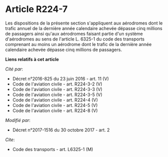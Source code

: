 # Article R224-7

Les dispositions de la présente section s'appliquent aux aérodromes dont le trafic annuel de la dernière année calendaire
achevée dépasse cinq millions de passagers ainsi qu'aux aérodromes faisant partie d'un système d'aérodromes au sens de
l'article L. 6325-1 du code des transports comprenant au moins un aérodrome dont le trafic de la dernière année calendaire
achevée dépasse cinq millions de passagers.

**Liens relatifs à cet article**

_Cité par_:

  - Décret n°2016-825 du 23 juin 2016 - art. 11 (V)
  - Code de l'aviation civile - art. R224-3-2 (V)
  - Code de l'aviation civile - art. R224-3-3 (V)
  - Code de l'aviation civile - art. R224-3-5 (V)
  - Code de l'aviation civile - art. R224-4 (V)
  - Code de l'aviation civile - art. R224-5 (V)
  - Code de l'aviation civile - art. R224-8 (V)

_Modifié par_:

  - Décret n°2017-1516 du 30 octobre 2017 - art. 2

_Cite_:

  - Code des transports - art. L6325-1 (M)
